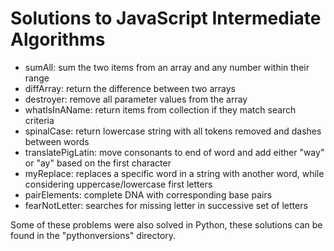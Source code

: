 # Solutions to JavaScript Intermediate Algorithms

* sumAll: sum the two items from an array and any number within their range
* diffArray: return the difference between two arrays
* destroyer: remove all parameter values from the array
* whatIsInAName: return items from collection if they match search criteria
* spinalCase: return lowercase string with all tokens removed and dashes between words
* translatePigLatin: move consonants to end of word and add either "way" or "ay" based on the first character
* myReplace: replaces a specific word in a string with another word, while considering uppercase/lowercase first letters
* pairElements: complete DNA with corresponding base pairs
* fearNotLetter: searches for missing letter in successive set of letters


Some of these problems were also solved in Python, these solutions can be found in the "pythonversions" directory. 
